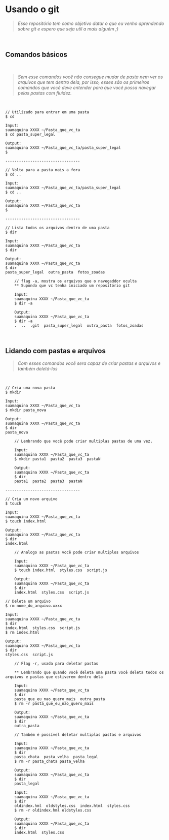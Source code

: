 # Usando o git

> _Esse repositório tem como objetivo datar o que eu venho aprendendo sobre git e espero que seja util a mais alguém ;)_

<br/>

## Comandos básicos

<br/>

> _Sem esse comandos você não consegue mudar de pasta nem ver os arquivos que tem dentro dela, por isso, esses são os primeiros comandos que você deve entender para que você possa navegar pelas pastas com fluidez._

<br/>

```git
// Utilizado para entrar em uma pasta
$ cd

Input:
suamaquina XXXX ~/Pasta_que_vc_ta
$ cd pasta_super_legal

Output:
suamaquina XXXX ~/Pasta_que_vc_ta/pasta_super_legal
$

---------------------------------

// Volta para a pasta mais a fora
$ cd ..

Input:
suamaquina XXXX ~/Pasta_que_vc_ta/pasta_super_legal
$ cd ..

Output:
suamaquina XXXX ~/Pasta_que_vc_ta
$

---------------------------------

// Lista todos os arquivos dentro de uma pasta
$ dir

Input:
suamaquina XXXX ~/Pasta_que_vc_ta
$ dir

Output:
suamaquina XXXX ~/Pasta_que_vc_ta
$ dir
pasta_super_legal  outra_pasta  fotos_zoadas

    // flag -a, mostra os arquivos que o navegaddor oculta
    ** Supondo que vc tenha iniciado um repositório git

    Input:
    suamaquina XXXX ~/Pasta_que_vc_ta
    $ dir -a

    Output:
    suamaquina XXXX ~/Pasta_que_vc_ta
    $ dir -a
    .  ..  .git  pasta_super_legal  outra_pasta  fotos_zoadas
```

<br/>

## Lidando com pastas e arquivos

> _Com esses comandos você sera capaz de criar pastas e arquivos e também deletá-los_

<br/>

```
// Cria uma nova pasta
$ mkdir

Input:
suamaquina XXXX ~/Pasta_que_vc_ta
$ mkdir pasta_nova

Output:
suamaquina XXXX ~/Pasta_que_vc_ta
$ dir
pasta_nova

    // Lembrando que você pode criar multiplas pastas de uma vez.

    Input:
    suamaquina XXXX ~/Pasta_que_vc_ta
    $ mkdir pasta1  pasta2  pasta3  pastaN

    Output:
    suamaquina XXXX ~/Pasta_que_vc_ta
    $ dir
    pasta1  pasta2  pasta3  pastaN

---------------------------------

// Cria um novo arquivo
$ touch

Input:
suamaquina XXXX ~/Pasta_que_vc_ta
$ touch index.html

Output:
suamaquina XXXX ~/Pasta_que_vc_ta
$ dir
index.html

    // Analogo as pastas você pode criar multiplos arquivos

    Input:
    suamaquina XXXX ~/Pasta_que_vc_ta
    $ touch index.html  styles.css  script.js

    Output:
    suamaquina XXXX ~/Pasta_que_vc_ta
    $ dir
    index.html  styles.css  script.js

// Deleta um arquivo
$ rm nome_do_arquivo.xxxx

Input:
suamaquina XXXX ~/Pasta_que_vc_ta
$ dir
index.html  styles.css  script.js
$ rm index.html

Output:
suamaquina XXXX ~/Pasta_que_vc_ta
$ dir
styles.css  script.js

    // Flag -r, usada para deletar pastas

    ** Lembrando que quando você deleta uma pasta você deleta todos os arquivos e pastas que estiverem dentro dela

    Input:
    suamaquina XXXX ~/Pasta_que_vc_ta
    $ dir
    pasta_que_eu_nao_quero_mais  outra_pasta
    $ rm -r pasta_que_eu_nao_quero_mais

    Output:
    suamaquina XXXX ~/Pasta_que_vc_ta
    $ dir
    outra_pasta

    // Também é possível deletar multiplas pastas e arquivos

    Input:
    suamaquina XXXX ~/Pasta_que_vc_ta
    $ dir
    pasta_chata  pasta_velha  pasta_legal
    $ rm -r pasta_chata pasta_velha

    Output:
    suamaquina XXXX ~/Pasta_que_vc_ta
    $ dir
    pasta_legal

    Input:
    suamaquina XXXX ~/Pasta_que_vc_ta
    $ dir
    oldindex.hml  oldstyles.css  index.html  styles.css
    $ rm -r oldindex.hml oldstyles.css

    Output:
    suamaquina XXXX ~/Pasta_que_vc_ta
    $ dir
    index.html  styles.css
```
